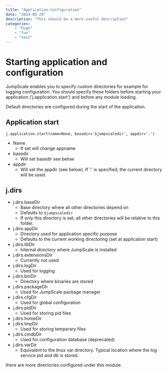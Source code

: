 ```yaml
---
title: "Application-Configuration"
date: "2014-05-29"
description: "This should be a more useful description"
categories:
    - "hugo"
    - "fun"
    - "test"
---
```


Starting application and configuration
======================================

JumpScale enables you to specify custom directories for example for
logging configuration. You should specify these folders before starting
your application ('j.application.start') and before any module loading.

Default directories are configured during the start of the application.

Application start
-----------------

`j.application.start(name=None, basedir='$jumpscaledir',
appdir='.')`

-   Name
    -   If set will change appname
-   basedir
    -   Will set basedir see below
-   appdir
    -   Will set the appdir (see below). If '.' is specified, the
        current directory will be used.

j.dirs
------

-   j.dirs.baseDir
    -   Base directory where all other directories depend on
    -   Defaults to `$jumpscaledir`
    -   If only this directory is set, all other directories will be
        relative to this folder.
-   j.dirs.appDir
    -   Directory used for application specific purpose
    -   Defaults to the current working directoring (set at application
        start)
-   j.dirs.libDir
    -   Internal directory where JumpScale is installed
-   j.dirs.extensionsDir
    -   Currently not used
-   j.dirs.logDir
    -   Used for logging
-   j.dirs.binDir
    -   Directory where binaries are stored
-   j.dirs.packageDir
    -   Used for JumpScale package manager
-   j.dirs.cfgDir
    -   Used for global configuration
-   j.dirs.pidDir
    -   Used for storing pid files
-   j.dirs.homeDir
-   j.dirs.tmpDir
    -   Used for storing temperary files
-   j.dirs.cmdbDir
    -   Used for configuration database (deprecated)
-   j.dirs.varDir
    -   Equivalent to the linux var directory. Typical location where
        the log service pid and db is stored.

there are more directories configured under this module.
